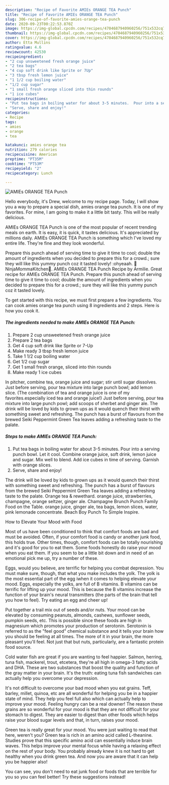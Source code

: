 ```yaml
---
description: "Recipe of Favorite AMIEs ORANGE TEA Punch"
title: "Recipe of Favorite AMIEs ORANGE TEA Punch"
slug: 306-recipe-of-favorite-amies-orange-tea-punch
date: 2020-09-23T00:22:53.870Z
image: https://img-global.cpcdn.com/recipes/4704687940960256/751x532cq70/amies-orange-tea-punch-recipe-main-photo.jpg
thumbnail: https://img-global.cpcdn.com/recipes/4704687940960256/751x532cq70/amies-orange-tea-punch-recipe-main-photo.jpg
cover: https://img-global.cpcdn.com/recipes/4704687940960256/751x532cq70/amies-orange-tea-punch-recipe-main-photo.jpg
author: Etta Mullins
ratingvalue: 4.6
reviewcount: 42530
recipeingredient:
- "2 cup unsweetened fresh orange juice"
- "2 tea bags"
- "4 cup soft drink like Sprite or 7Up"
- "3 tbsp fresh lemon juice"
- "1 1/2 cup boiling water"
- "1/2 cup sugar"
- "1 small fresh orange sliced into thin rounds"
- "1 ice cubes"
recipeinstructions:
- "Put tea bags in boiling water for about 3-5 minutes.  Pour into a serving punch bowl.  Let it cool.  Combine orange juice, soft drink, lemon juice and sugar.  Mix well to blend.  Add ice cubes in time of serving.  Garnish with orange slices."
- "Serve, share and enjoy!"
categories:
- Recipe
tags:
- amies
- orange
- tea

katakunci: amies orange tea 
nutrition: 279 calories
recipecuisine: American
preptime: "PT35M"
cooktime: "PT53M"
recipeyield: "2"
recipecategory: Lunch

---
```



![AMIEs ORANGE TEA Punch](https://img-global.cpcdn.com/recipes/4704687940960256/751x532cq70/amies-orange-tea-punch-recipe-main-photo.jpg)

Hello everybody, it's Drew, welcome to my recipe page. Today, I will show you a way to prepare a special dish, amies orange tea punch. It is one of my favorites. For mine, I am going to make it a little bit tasty. This will be really delicious.

AMIEs ORANGE TEA Punch is one of the most popular of recent trending meals on earth. It is easy, it is quick, it tastes delicious. It's appreciated by millions daily. AMIEs ORANGE TEA Punch is something which I've loved my entire life. They're fine and they look wonderful.

Prepare this punch ahead of serving time to give it time to cool; double the amount of ingredients when you decided to prepare this for a crowd.; sure they will like this yummy punch coz it tasted lovely! :ohyeaah. 💜NinjaMommaKitchen💙. AMIEs ORANGE TEA Punch Recipe by Armilie. Great recipe for AMIEs ORANGE TEA Punch. Prepare this punch ahead of serving time to give it time to cool; double the amount of ingredients when you decided to prepare this for a crowd.; sure they will like this yummy punch coz it tasted lovely.


To get started with this recipe, we must first prepare a few ingredients. You can cook amies orange tea punch using 8 ingredients and 2 steps. Here is how you cook it.

<!--inarticleads1-->

##### The ingredients needed to make AMIEs ORANGE TEA Punch:

1. Prepare 2 cup unsweetened fresh orange juice
1. Prepare 2 tea bags
1. Get 4 cup soft drink like Sprite or 7-Up
1. Make ready 3 tbsp fresh lemon juice
1. Take 1 1/2 cup boiling water
1. Get 1/2 cup sugar
1. Get 1 small fresh orange, sliced into thin rounds
1. Make ready 1 ice cubes


In pitcher, combine tea, orange juice and sugar; stir until sugar dissolves. Just before serving, pour tea mixture into large punch bowl; add lemon slice. (The combination of tea and orange juice is one of my favorites.especially iced tea and orange juice!) Just before serving, pour tea mixture into large punch powl; add scoops of sherbet and ginger ale. The drink will be loved by kids to grown ups as it would quench their thirst with something sweet and refreshing. The punch has a burst of flavours from the brewed Seiki Peppermint Green Tea leaves adding a refreshing taste to the palate. 

<!--inarticleads2-->

##### Steps to make AMIEs ORANGE TEA Punch:

1. Put tea bags in boiling water for about 3-5 minutes.  Pour into a serving punch bowl.  Let it cool.  Combine orange juice, soft drink, lemon juice and sugar.  Mix well to blend.  Add ice cubes in time of serving.  Garnish with orange slices.
1. Serve, share and enjoy!


The drink will be loved by kids to grown ups as it would quench their thirst with something sweet and refreshing. The punch has a burst of flavours from the brewed Seiki Peppermint Green Tea leaves adding a refreshing taste to the palate. Orange tea &amp; rewethard. orange juice, strawberries, champagne, orange seltzer, ginger ale. Champagne Brunch Punch Family Food on the Table. orange juice, ginger ale, tea bags, lemon slices, water, pink lemonade concentrate. Beach Boy Punch To Simple Inspire. 

How to Elevate Your Mood with Food


Most of us have been conditioned to think that comfort foods are bad and must be avoided. Often, if your comfort food is candy or another junk food, this holds true. Other times, though, comfort foods can be totally nourishing and it's good for you to eat them. Some foods honestly do raise your mood when you eat them. If you seem to be a little bit down and in need of an emotional pick me up, try a number of these.

Eggs, would you believe, are terrific for helping you combat depression. You must make sure, though, that what you make includes the yolk. The yolk is the most essential part of the egg iwhen it comes to helping elevate your mood. Eggs, especially the yolks, are full of B vitamins. B vitamins can be terrific for lifting up your mood. This is because the B vitamins increase the function of your brain's neural transmitters (the parts of the brain that tell you how to feel). Try eating an egg and cheer up!

Put together a trail mix out of seeds and/or nuts. Your mood can be elevated by consuming peanuts, almonds, cashews, sunflower seeds, pumpkin seeds, etc. This is possible since these foods are high in magnesium which promotes your production of serotonin. Serotonin is referred to as the "feel good" chemical substance and it tells your brain how you should be feeling at all times. The more of it in your brain, the more pleasant you'll feel. Not just that but nuts, particularly, are a fantastic protein food source.

Cold water fish are great if you are wanting to feel happier. Salmon, herring, tuna fish, mackerel, trout, etcetera, they're all high in omega-3 fatty acids and DHA. These are two substances that boost the quality and function of the gray matter in your brain. It's the truth: eating tuna fish sandwiches can actually help you overcome your depression. 

It's not difficult to overcome your bad mood when you eat grains. Teff, barley, millet, quinoa, etc are all wonderful for helping you be in a happier state of mind. They help you feel full also which can actually help to improve your mood. Feeling hungry can be a real downer! The reason these grains are so wonderful for your mood is that they are not difficult for your stomach to digest. They are easier to digest than other foods which helps raise your blood sugar levels and that, in turn, raises your mood.

Green tea is really great for your mood. You were just waiting to read that here, weren't you? Green tea is rich in an amino acid called L-theanine. Studies prove that this specific amino acid can essentially induce brain waves. This helps improve your mental focus while having a relaxing effect on the rest of your body. You probably already knew it is not hard to get healthy when you drink green tea. And now you are aware that it can help you be happier also!

You can see, you don't need to eat junk food or foods that are terrible for you so you can feel better! Try  these suggestions  instead!

